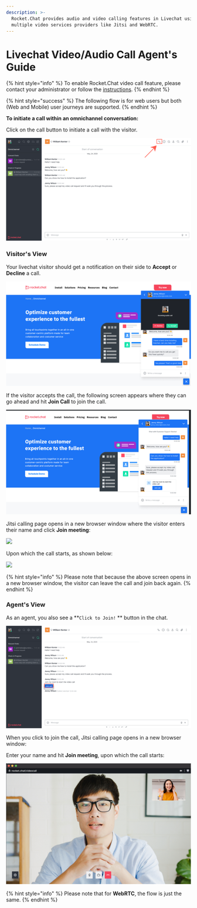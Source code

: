 ```yaml
---
description: >-
  Rocket.Chat provides audio and video calling features in Livechat using
  multiple video services providers like Jitsi and WebRTC.
---
```


# Livechat Video/Audio Call Agent's Guide

{% hint style="info" %}
To enable Rocket.Chat video call feature, please contact your administrator or follow the [instructions](https://docs.rocket.chat/guides/administration/settings/video-conference-admin-guide/omnichannel-video-audio-call-admins-guide).
{% endhint %}

{% hint style="success" %}
The following flow is for web users but both (Web and Mobile) user journeys are supported.
{% endhint %}

**To initiate a call within an omnichannel conversation:**

Click on the call button to initiate a call with the visitor.

![](../../../.gitbook/assets/purpledevil0.png)

### Visitor's View

Your livechat visitor should get a notification on their side to **Accept** or **Decline** a call.

![](../../../.gitbook/assets/purpledevil10.png)

If the visitor accepts the call, the following screen appears where they can go ahead and hit **Join Call** to join the call.

![](../../../.gitbook/assets/purpledevil300.png)

Jitsi calling page opens in a new browser window where the visitor enters their name and click **Join meeting**:

![](../../../.gitbook/assets/2021-12-08\_18-57-02.png)

Upon which the call starts, as shown below:

![](<../../../.gitbook/assets/2021-12-08\_19-00-51 (1) (1) (1) (4) (2) (5).png>)

{% hint style="info" %}
Please note that because the above screen opens in a new browser window, the visitor can leave the call and join back again.
{% endhint %}

### Agent's View

As an agent, you also see a \*\*`Click to Join!` \*\* button in the chat.

![](../../../.gitbook/assets/purpledevil400.png)

When you click to join the call, Jitsi calling page opens in a new browser window:

Enter your name and hit **Join meeting**, upon which the call starts:

![](../../../.gitbook/assets/purpledevil500.png)

{% hint style="info" %}
Please note that for **WebRTC**, the flow is just the same.
{% endhint %}
